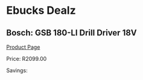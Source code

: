 
# Ebucks Dealz
## Bosch: GSB 180-LI Drill Driver 18V
[Product Page](https://www.ebucks.com/web/shop/productSelected.do?prodId=349608984&catId=717324798)

Price: R2099.00

Savings: 


	